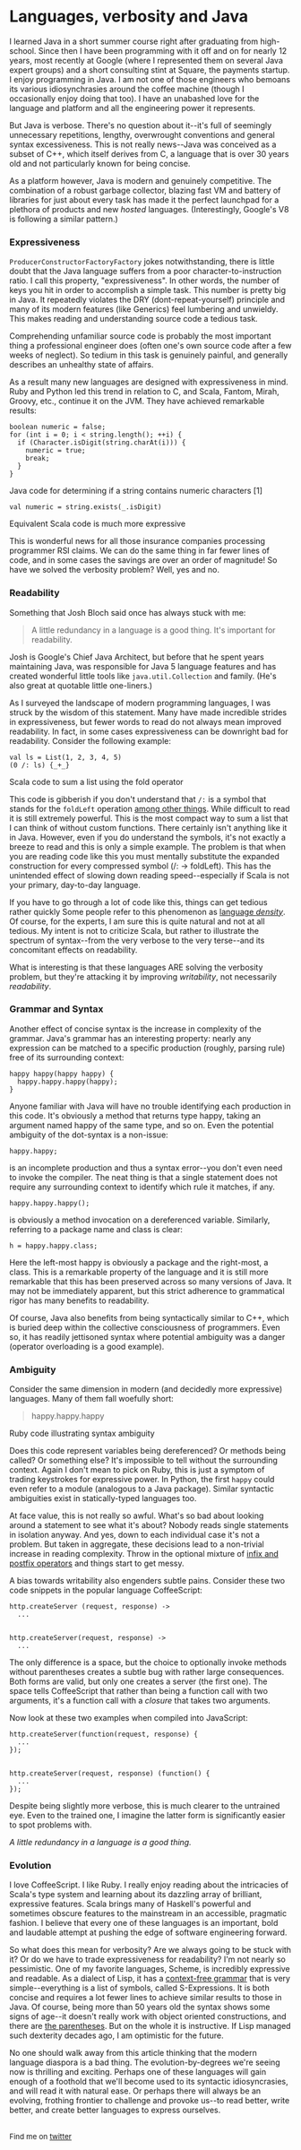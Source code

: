 <meta nopublish/>

# Languages, verbosity and Java

I learned Java in a short summer course right after graduating from high-school. Since then I have
been programming with it off and on for nearly 12 years, most recently at Google (where I represented
them on several Java expert groups) and a short consulting stint at Square, the payments startup. I enjoy
programming in Java. I am not one of those engineers who bemoans its various idiosynchrasies around
the coffee machine (though I occasionally enjoy doing that too).
I have an unabashed love for the language and platform and all the engineering power it represents.

But Java is verbose. There's no question about it--it's full of seemingly unnecessary repetitions,
lengthy, overwrought conventions and general syntax excessiveness. This is not really news--Java was conceived
as a subset of C++, which itself derives from C, a language that is over 30 years old and not
particularly known for being concise.

As a platform however, Java is modern and genuinely competitive. The combination of a robust garbage
collector, blazing fast VM and battery of libraries for just about every task has made it the
perfect launchpad for a plethora of products and new _hosted_ languages. (Interestingly, Google's V8 is
following a similar pattern.)

### Expressiveness

`ProducerConstructorFactoryFactory` jokes
notwithstanding, there is little doubt that the Java language suffers from a poor character-to-instruction
ratio. I call this property, "expressiveness". In other words, the number of keys you hit in order to accomplish
a simple task. This number is pretty big in Java. It repeatedly violates the DRY (dont-repeat-yourself)
principle and many of its modern features (like Generics) feel lumbering and unwieldy. This
makes reading and understanding source code a tedious task.

Comprehending unfamiliar source code is probably the most important thing a professional
engineer does (often one's own source code after a few weeks of neglect). So tedium in this
task is genuinely painful, and generally describes an unhealthy state of affairs.

As a result many new languages are designed with expressiveness in mind. Ruby and Python
led this trend in relation to C, and Scala, Fantom, Mirah, Groovy, etc., continue it on the JVM.
They have achieved remarkable results:

    boolean numeric = false;
    for (int i = 0; i < string.length(); ++i) {
      if (Character.isDigit(string.charAt(i))) {
        numeric = true;
        break;
      }
    }

<caption>Java code for determining if a string contains numeric characters [1]</caption>

    val numeric = string.exists(_.isDigit)

<caption>Equivalent Scala code is much more expressive</caption>

This is wonderful news for all those insurance companies processing programmer RSI claims. We can
do the same thing in far fewer lines of code, and in some cases the savings are over an order of magnitude!
So have we solved the verbosity problem? Well, yes and no.

### Readability

Something that Josh Bloch said once has always stuck with me:

>  A little redundancy in a language is a good thing. It's important for readability.

Josh is Google's Chief Java Architect, but before that he spent years maintaining Java, was
responsible for Java 5 language features and has created wonderful little tools like
`java.util.Collection` and family. (He's also great at quotable little one-liners.)

As I surveyed the landscape of modern programming languages, I was struck by the wisdom of this
statement. Many have made incredible strides in expressiveness, but fewer words to read
do not always mean improved readability. In fact, in some cases expressiveness can be downright
bad for readability. Consider the following example:

    val ls = List(1, 2, 3, 4, 5)
    (0 /: ls) {_+_}

<caption>Scala code to sum a list using the fold operator</caption>

This code is gibberish if you don't understand that `/:` is a symbol that stands for the `foldLeft`
operation [among other things](http://rickyclarkson.blogspot.com/2008/01/in-defence-of-0l-in-scala.html).
While difficult to read it is still extremely powerful. This is the most compact way to sum a list
that I can think of without custom functions. There certainly isn't anything like it in Java.
However, even if you do understand the symbols, it's not exactly a breeze to read
and this is only a simple example.
The problem is that when you are reading code like this you must mentally substitute
the expanded construction for every compressed symbol (/: -> foldLeft). This has the unintended effect
of slowing down reading speed--especially if Scala is not your primary, day-to-day language.

If you have to go through a lot of code like this, things can get tedious rather quickly
Some people refer to this phenomenon as [language _density_](http://www.youtube.com/watch?v=XAbkDjV2Dp4).
Of course, for the experts, I am sure this is quite natural and not at all tedious. My intent
is not to criticize Scala, but rather to illustrate the spectrum of syntax--from the very verbose
to the very terse--and its concomitant effects on readability.

What is interesting is that these languages ARE solving the verbosity problem, but they're attacking
it by improving _writability_, not necessarily _readability_.

### Grammar and Syntax

Another effect of concise syntax is the increase in complexity of the grammar. Java's grammar has
an interesting property: nearly any expression can be matched to a specific production (roughly,
parsing rule) free of its surrounding context:

    happy happy(happy happy) {
      happy.happy.happy(happy);
    }

Anyone familiar with Java will have no trouble identifying each production in this code. It's
obviously a method that returns type happy, taking an argument
named happy of the same type, and so on. Even the potential ambiguity of the dot-syntax is a non-issue:

    happy.happy;

is an incomplete production and thus a syntax error--you don't even need to invoke the compiler.
The neat thing is that a single statement does not require any surrounding context to identify which
rule it matches, if any.

    happy.happy.happy();

is obviously a method invocation on a dereferenced variable. Similarly, referring to a package name
and class is clear:

    h = happy.happy.class;

Here the left-most happy is obviously a package and the right-most, a class. This is a remarkable
property of the language and it is still more remarkable that this has been preserved across so many
versions of Java. It may not be immediately apparent, but this strict adherence to grammatical
rigor has many benefits to readability.

Of course, Java also benefits from being syntactically similar
to C++, which is buried deep within the collective consciousness of programmers. Even so, it has
readily jettisoned syntax where potential ambiguity was a danger (operator overloading is a good
example).

### Ambiguity

Consider the same dimension in modern (and decidedly more expressive) languages. Many of them
fall woefully short:

>   happy.happy.happy

<caption>Ruby code illustrating syntax ambiguity</caption>

Does this code represent variables being dereferenced? Or methods being called? Or something else?
It's impossible to tell without the surrounding context. Again I don't mean to pick on Ruby,
this is just a symptom of trading keystrokes for expressive power. In Python, the first `happy` could
even refer to a module (analogous to a Java package). Similar syntactic ambiguities exist in statically-typed
languages too.

At face value, this is not really so awful. What's so bad about looking around a statement to
see what it's about? Nobody reads single statements in isolation anyway. And yes, down to
each individual case it's not a problem. But taken in aggregate, these decisions lead to a non-trivial
increase in reading complexity. Throw in the optional mixture of
[infix and postfix operators](http://en.wikipedia.org/wiki/Infix_notation) and things start to get messy.

A bias towards writability also engenders subtle pains. Consider these two code snippets in the
popular language CoffeeScript:

    http.createServer (request, response) ->
      ...


    http.createServer(request, response) ->
      ...

The only difference is a space, but the choice to optionally invoke methods without parentheses
creates a subtle bug with rather large consequences. Both forms are valid, but only one creates
a server (the first one). The space tells CoffeeScript that rather than being a function call with
two arguments, it's a function call with a _closure_ that takes two arguments.

Now look at these two examples when compiled into JavaScript:

    http.createServer(function(request, response) {
      ...
    });


    http.createServer(request, response) (function() {
      ...
    });

Despite being slightly more verbose, this is much clearer to the untrained eye. Even to the trained
one, I imagine the latter form is significantly easier to spot problems with.

_A little redundancy in a language is a good thing._

### Evolution

I love CoffeeScript. I like Ruby. I really enjoy reading about the intricacies of Scala's type system
and learning about its dazzling array of brilliant, expressive features. Scala brings many of Haskell's
powerful and sometimes obscure features to the mainstream in an accessible, pragmatic fashion. I believe
that every one of these languages is an important, bold and laudable attempt at pushing the edge of
software engineering forward.

So what does this mean for verbosity? Are we always going to be stuck with it? Or do we have to trade
expressiveness for readability? I'm not nearly so pessimistic. One of my favorite languages, Scheme,
is incredibly expressive and readable.
As a dialect of Lisp, it has a [context-free grammar](http://en.wikipedia.org/wiki/Context-free_grammar)
that is very simple--everything is a list
of symbols, called S-Expressions. It is both concise and requires a lot fewer lines to achieve
similar results to those in Java. Of course, being more than 50 years old the syntax shows some signs
of age--it doesn't really work with object
oriented constructions, and there are [the parentheses](http://xkcd.com/297/).
But on the whole it is instructive. If Lisp managed such dexterity decades ago, I am optimistic for
the future.

No one should walk away from this article thinking that the modern language diaspora is a bad thing.
The evolution-by-degrees we're seeing now is thrilling and
exciting. Perhaps one of these languages will gain enough of a foothold
that we'll become used to its syntactic idiosyncrasies, and will read it with natural ease. Or perhaps
there will always be an evolving, frothing frontier to challenge and provoke us--to read better,
write better, and create better languages to express ourselves.

<br>

<div style="font-size: small;">Find me on <a href="http://twitter.com/dhanji">twitter</a></div>
